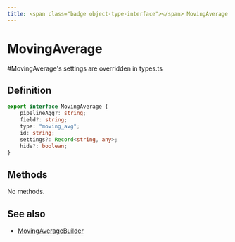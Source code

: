 ```yaml
---
title: <span class="badge object-type-interface"></span> MovingAverage
---
```

# <span class="badge object-type-interface"></span> MovingAverage

#MovingAverage's settings are overridden in types.ts

## Definition

```typescript
export interface MovingAverage {
	pipelineAgg?: string;
	field?: string;
	type: "moving_avg";
	id: string;
	settings?: Record<string, any>;
	hide?: boolean;
}

```
## Methods

No methods.
## See also

 * <span class="badge builder"></span> [MovingAverageBuilder](./builder-MovingAverageBuilder.md)
